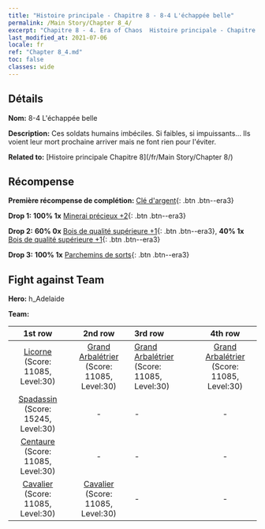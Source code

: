 ```yaml
---
title: "Histoire principale - Chapitre 8 - 8-4 L'échappée belle"
permalink: /Main Story/Chapter 8_4/
excerpt: "Chapitre 8 - 4. Era of Chaos  Histoire principale - Chapitre 8_4. 8-4 L'échappée belle"
last_modified_at: 2021-07-06
locale: fr
ref: "Chapter 8_4.md"
toc: false
classes: wide
---
```


## Détails

 **Nom:** 8-4 L'échappée belle

 **Description:** Ces soldats humains imbéciles. Si faibles, si impuissants... Ils voient leur mort prochaine arriver mais ne font rien pour l'éviter.

 **Related to:** [Histoire principale Chapitre 8](/fr/Main Story/Chapter 8/)

## Récompense

 **Première récompense de complétion:** [Clé d'argent](/ItemsFR/con_693/){: .btn .btn--era3}

 **Drop 1:** **100% 1x** [Minerai précieux +2](/ItemsFR/mat_26/){: .btn .btn--era3}

 **Drop 2:** **60% 0x** [Bois de qualité supérieure +1](/ItemsFR/mat_20/){: .btn .btn--era3}, **40% 1x** [Bois de qualité supérieure +1](/ItemsFR/mat_20/){: .btn .btn--era3}

 **Drop 3:** **100% 1x** [Parchemins de sorts](/ItemsFR/con_694/){: .btn .btn--era3}


## Fight against Team
 **Hero:** h_Adelaide

 **Team:**


  | 1st row | 2nd row | 3rd row | 4th row |
  |:----:|:----:|:----|:----:|
  | [Licorne](/fr/units/Unicorn/) (Score: 11085, Level:30)  | [Grand Arbalétrier](/fr/units/Marksman/) (Score: 11085, Level:30)  | [Grand Arbalétrier](/fr/units/Marksman/) (Score: 11085, Level:30)  | [Grand Arbalétrier](/fr/units/Marksman/) (Score: 11085, Level:30)  |
  | [Spadassin](/fr/units/Swordsman/) (Score: 15245, Level:30)  | - | - | - |
  | [Centaure](/fr/units/Centaur/) (Score: 11085, Level:30)  | - | - | - |
  | [Cavalier](/fr/units/Cavalier/) (Score: 11085, Level:30)  | [Cavalier](/fr/units/Cavalier/) (Score: 11085, Level:30)  | - | - |


